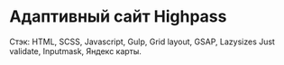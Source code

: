 # Адаптивный сайт Highpass

Стэк: HTML, SCSS, Javascript, Gulp, Grid layout, GSAP, Lazysizes Just validate, Inputmask, Яндекс карты.
